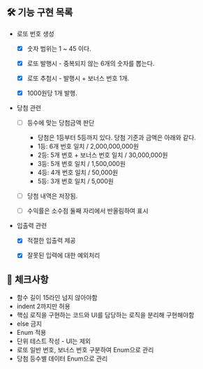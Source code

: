 
## 🛠 기능 구현 목록


* 로또 번호 생성
    * [x] 숫자 범위는 1 ~ 45 이다.
    * [x] 로또 발행시 - 중복되지 않는 6개의 숫자를 뽑는다.
    * [x] 로또 추첨시 - 발행시 + 보너스 번호 1개.
    * [x] 1000원당 1개 발행.


* 당첨 관련
  * [ ] 등수에 맞는 당첨금액 판단
    - 당첨은 1등부터 5등까지 있다. 당첨 기준과 금액은 아래와 같다.
    - 1등: 6개 번호 일치 / 2,000,000,000원
    - 2등: 5개 번호 + 보너스 번호 일치 / 30,000,000원
    - 3등: 5개 번호 일치 / 1,500,000원
    - 4등: 4개 번호 일치 / 50,000원
    - 5등: 3개 번호 일치 / 5,000원
  * [ ] 당첨 내역은 저장됨.
  * [ ] 수익률은 소수점 둘째 자리에서 반올림하여 표시


* 입출력 관련
  * [x] 적절한 입출력 제공
  * [x] 잘못된 입력에 대한 예외처리




## 📝️ 체크사항
- 함수 길이 15라인 넘지 않아야함
- indent 2까지만 허용
- 핵심 로직을 구현하는 코드와 UI를 담당하는 로직을 분리해 구현해야함
- else 금지
- Enum 적용
- 단위 테스트 작성 - UI는 제외
- 로또 일반 번호, 보너스 번호 구분하여 Enum으로 관리
- 당첨 등수별 데이터 Enum으로 관리